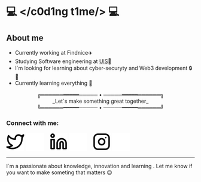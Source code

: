 # :computer: </c0d1ng t1me/> :computer:
## About me
- Currently working at Findnice:airplane:
- Studying Software engineering at [UIS](https://uis.edu.co/inicio/):green_heart:
- I´m looking for learning about cyber-securyty and Web3 development :lock::monkey:
- Currently learning everything :seedling:
<center> ╔══════━━━━━───── • ─────━━━━━══════╗ </center>
<center> _Let´s make something great together_ </center>
<center> ╚══════━━━━━───── • ─────━━━━━══════╝ </center>

### Connect with me:

[![website](./img/twitter-light.svg)](https://twitter.com/mixlax004#gh-light-mode-only)
[![website](./img/twitter-dark.svg)](https://twitter.com/mixlax004#gh-dark-mode-only)
&nbsp;&nbsp;
[![website](./img/linkedin-light.svg)](https://www.linkedin.com/in/nicolás-ramírez-1b45a7205/#gh-light-mode-only)
[![website](./img/linkedin-dark.svg)](https://www.linkedin.com/in/nicolás-ramírez-1b45a7205/#gh-dark-mode-only)
&nbsp;&nbsp;
[![website](./img/instagram-light.svg)](https://www.instagram.com/nicoram004/#gh-light-mode-only)
[![website](./img/instagram-dark.svg)](https://www.instagram.com/nicoram004/#gh-dark-mode-only)

---
I´m a passionate about knowledge, innovation and learning . Let me know if you want to make someting that matters :wink:

[twitter]: https://twitter.com/mixlax004
[instagram]: https://www.instagram.com/nicoram004/
[linkedin]: https://www.linkedin.com/in/nicolás-ramírez-1b45a7205/


